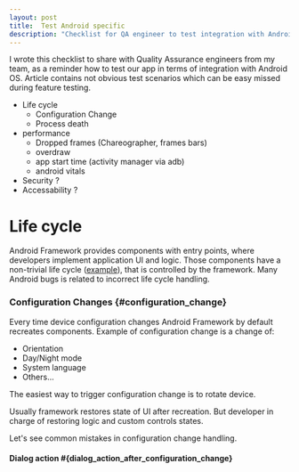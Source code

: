 ```yaml
---
layout: post
title:  Test Android specific 
description: "Checklist for QA engineer to test integration with Android OS"
---
```


I wrote this checklist to share with Quality Assurance engineers from my team,
as a reminder how to test our app in terms of integration with Android OS.
Article contains not obvious test scenarios which can be easy missed during feature testing.


* Life cycle
    * Configuration Change
    * Process death
* performance
    * Dropped frames (Chareographer, frames bars)
    * overdraw
    * app start time (activity manager via adb)
    * android vitals
* Security ?
* Accessability ?

# Life cycle

Android Framework provides components with entry points,
where developers implement application UI and logic.
Those components have a non-trivial life cycle
([example](https://media.springernature.com/original/springer-static/image/chp%3A10.1007%2F978-3-319-59608-2_35/MediaObjects/450970_1_En_35_Fig1_HTML.gif)),
that is controlled by the framework.
Many Android bugs is related to incorrect life cycle handling.

### Configuration Changes {#configuration_change}

Every time device configuration changes Android Framework by default recreates components.
Example of configuration change is a change of:
* Orientation
* Day/Night mode
* System language
* Others...

The easiest way to trigger configuration change is to rotate device.

Usually framework restores state of UI after recreation.
But developer in charge of restoring logic and custom controls states.

Let's see common mistakes in configuration change handling.

#### Dialog action #{dialog_action_after_configuration_change}
